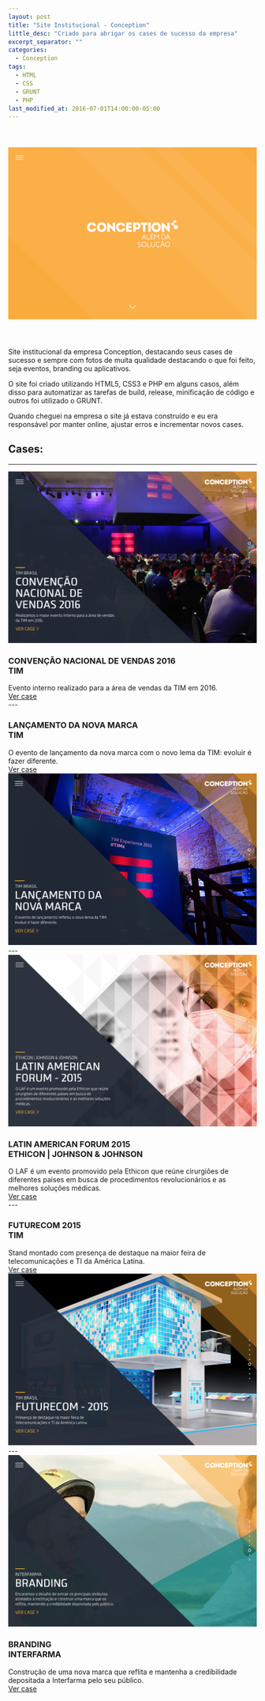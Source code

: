 ```yaml
---
layout: post
title: "Site Institucional - Conception"
little_desc: "Criado para abrigar os cases de sucesso da empresa"
excerpt_separator: ""
categories:
  - Conception
tags:
  - HTML
  - CSS
  - GRUNT
  - PHP
last_modified_at: 2016-07-01T14:00:00-05:00
---
```


<img src="assets/img/conception/imagem-post.png" style="margin:40px auto;" alt="">

Site institucional da empresa Conception, destacando seus cases de sucesso e sempre com fotos de muita qualidade destacando o que foi feito, seja eventos, branding ou aplicativos.

O site foi criado utilizando HTML5, CSS3 e PHP em alguns casos, além disso para automatizar as tarefas de build, release, minificação de código e outros foi utilizado o GRUNT.

Quando cheguei na empresa o site já estava construído e eu era responsável por manter online, ajustar erros e incrementar novos cases. 

## Cases:

---
<div class="grid">
    <div class="a img">
    <img src="assets/img/conception/tim-convencao-nacional.png" alt="">
    </div>
    <div class="b text">
    <h3>CONVENÇÃO NACIONAL DE VENDAS 2016<br/>TIM</h3>
    <span>
        Evento interno realizado para a área de vendas da TIM em 2016.<br/>
        <a href="http://conception.com.br/convencaotim2016.html" target="_blank">Ver case</a>
    </span>
    </div>
</div>
---
<div class="grid">
    <div class="a text">
        <h3>LANÇAMENTO DA NOVA MARCA<br/>TIM</h3>
        <span>
            O evento de lançamento da nova marca com o novo lema da TIM: evoluir é fazer diferente.<br/>
            <a href="http://conception.com.br/coletivatim2016.html" target="_blank">Ver case</a>
        </span>
    </div>
    <div class="b img">
        <img src="assets/img/conception/tim-nova-marca.png" alt=""> 
    </div>
</div>
---
<div class="grid">
    <div class="a img">
        <img src="assets/img/conception/jj-laf.png" alt="">
    </div>
    <div class="b text">
    <h3>LATIN AMERICAN FORUM 2015<br/>ETHICON | JOHNSON & JOHNSON</h3>
    <span>
        O LAF é um evento promovido pela Ethicon que reúne cirurgiões de diferentes países em busca de procedimentos revolucionários e as melhores soluções médicas.<br/>
        <a href="http://conception.com.br/laf2015.html" target="_blank">Ver case</a>
    </span>
    </div>
</div>
---
<div class="grid">
    <div class="a text">
        <h3>FUTURECOM 2015<br/>TIM</h3>
        <span>
            Stand montado com presença de destaque na maior feira de telecomunicações e TI da América Latina.<br/>
            <a href="http://conception.com.br/futurecom2015.html" target="_blank">Ver case</a>
        </span>
    </div>
    <div class="b img">
        <img src="assets/img/conception/tim-futurecom.png" alt=""> 
    </div>
</div>
---
<div class="grid">
    <div class="a img">
        <img src="assets/img/conception/interfarma-branding.png" alt="">
    </div>
    <div class="b text">
    <h3>BRANDING<br/>INTERFARMA</h3>
    <span>
        Construção de uma nova marca que reflita e mantenha a credibilidade depositada a Interfarma pelo seu público.<br/>
        <a href="http://conception.com.br/interfarma.html" target="_blank">Ver case</a>
    </span>
    </div>
</div>
